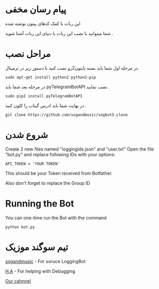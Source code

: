 # پیام رسان مخفی
این ربات با کمک کدهای پیتون نوشته شده 

شما میتوانید با نصب این ربات با دنیای این ربات  آشنا شوید .

# مراحل نصب

در مرحله اول شما باید بسته پایتون2رو  نصب کنید با دستور زیر در ترمینال.

```
sudo apt-get install python2 python2-pip
```

در مرحله بعد شما باید pyTelegramBotAPI نصب نمایید .

```
sudo pip2 install pyTelegramBotAPI
```
در نهایت شما باید ادرس گیتاب را کلون کنید .

```
git clone https://github.com/sogandmusic/sogbot5.clone
```

# شروع شدن

Create 2 new files named "loggingids.json" and "user.txt"
Open the file "bot.py" and replace following IDs with your options:

```
API_TOKEN = 'YOUR TOKEN'
```
This should be your Token received from Botfather.

Also don't forget to replace the Group ID



# Running the Bot

You can one-time run the Bot with the command
```
python bot.py
```

# تیم سوگند موزیک
[sogandmusic](https://telegram.me/SogandMusic) - For soruce LoggingBot

[H.A](https://telegram.me/H3IRAN) - For helping with Debugging

[Our cahnnel](https://telegram.me/smchannel) 



